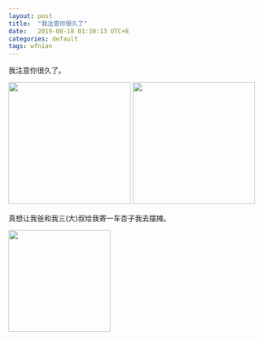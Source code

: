 ```yaml
---
layout: post
title:  "我注意你很久了"
date:   2019-08-18 01:30:13 UTC+8
categories: default
tags: wfnian
---
```

我注意你很久了。


<img src="https://p.pstatp.com/origin/ff1e00007f6f34ad7521" width="240"/>  

<img src="https://p.pstatp.com/origin/fed70000ce131397bf89" width="240"/>

真想让我爸和我三(大)叔给我寄一车杏子我去摆摊。


<img src="https://p.pstatp.com/origin/1372300001e05e6b977fd" width="200">
